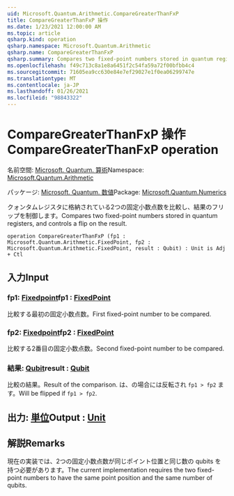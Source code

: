 ```yaml
---
uid: Microsoft.Quantum.Arithmetic.CompareGreaterThanFxP
title: CompareGreaterThanFxP 操作
ms.date: 1/23/2021 12:00:00 AM
ms.topic: article
qsharp.kind: operation
qsharp.namespace: Microsoft.Quantum.Arithmetic
qsharp.name: CompareGreaterThanFxP
qsharp.summary: Compares two fixed-point numbers stored in quantum registers, and controls a flip on the result.
ms.openlocfilehash: f49c713c8a1e8a6451f2c54fa59a72f00bfbb4c4
ms.sourcegitcommit: 71605ea9cc630e84e7ef29027e1f0ea06299747e
ms.translationtype: MT
ms.contentlocale: ja-JP
ms.lasthandoff: 01/26/2021
ms.locfileid: "98843322"
---
```

# <a name="comparegreaterthanfxp-operation"></a><span data-ttu-id="d53d5-102">CompareGreaterThanFxP 操作</span><span class="sxs-lookup"><span data-stu-id="d53d5-102">CompareGreaterThanFxP operation</span></span>

<span data-ttu-id="d53d5-103">名前空間: [Microsoft. Quantum. 算術](xref:Microsoft.Quantum.Arithmetic)</span><span class="sxs-lookup"><span data-stu-id="d53d5-103">Namespace: [Microsoft.Quantum.Arithmetic](xref:Microsoft.Quantum.Arithmetic)</span></span>

<span data-ttu-id="d53d5-104">パッケージ: [Microsoft. Quantum. 数値](https://nuget.org/packages/Microsoft.Quantum.Numerics)</span><span class="sxs-lookup"><span data-stu-id="d53d5-104">Package: [Microsoft.Quantum.Numerics](https://nuget.org/packages/Microsoft.Quantum.Numerics)</span></span>


<span data-ttu-id="d53d5-105">クォンタムレジスタに格納されている2つの固定小数点数を比較し、結果のフリップを制御します。</span><span class="sxs-lookup"><span data-stu-id="d53d5-105">Compares two fixed-point numbers stored in quantum registers, and controls a flip on the result.</span></span>

```qsharp
operation CompareGreaterThanFxP (fp1 : Microsoft.Quantum.Arithmetic.FixedPoint, fp2 : Microsoft.Quantum.Arithmetic.FixedPoint, result : Qubit) : Unit is Adj + Ctl
```


## <a name="input"></a><span data-ttu-id="d53d5-106">入力</span><span class="sxs-lookup"><span data-stu-id="d53d5-106">Input</span></span>

### <a name="fp1--fixedpoint"></a><span data-ttu-id="d53d5-107">fp1: [Fixedpoint](xref:Microsoft.Quantum.Arithmetic.FixedPoint)</span><span class="sxs-lookup"><span data-stu-id="d53d5-107">fp1 : [FixedPoint](xref:Microsoft.Quantum.Arithmetic.FixedPoint)</span></span>

<span data-ttu-id="d53d5-108">比較する最初の固定小数点数。</span><span class="sxs-lookup"><span data-stu-id="d53d5-108">First fixed-point number to be compared.</span></span>


### <a name="fp2--fixedpoint"></a><span data-ttu-id="d53d5-109">fp2: [Fixedpoint](xref:Microsoft.Quantum.Arithmetic.FixedPoint)</span><span class="sxs-lookup"><span data-stu-id="d53d5-109">fp2 : [FixedPoint](xref:Microsoft.Quantum.Arithmetic.FixedPoint)</span></span>

<span data-ttu-id="d53d5-110">比較する2番目の固定小数点数。</span><span class="sxs-lookup"><span data-stu-id="d53d5-110">Second fixed-point number to be compared.</span></span>


### <a name="result--qubit"></a><span data-ttu-id="d53d5-111">結果: [Qubit](xref:microsoft.quantum.lang-ref.qubit)</span><span class="sxs-lookup"><span data-stu-id="d53d5-111">result : [Qubit](xref:microsoft.quantum.lang-ref.qubit)</span></span>

<span data-ttu-id="d53d5-112">比較の結果。</span><span class="sxs-lookup"><span data-stu-id="d53d5-112">Result of the comparison.</span></span> <span data-ttu-id="d53d5-113">は、の場合には反転され `fp1 > fp2` ます。</span><span class="sxs-lookup"><span data-stu-id="d53d5-113">Will be flipped if `fp1 > fp2`.</span></span>



## <a name="output--unit"></a><span data-ttu-id="d53d5-114">出力: [単位](xref:microsoft.quantum.lang-ref.unit)</span><span class="sxs-lookup"><span data-stu-id="d53d5-114">Output : [Unit](xref:microsoft.quantum.lang-ref.unit)</span></span>



## <a name="remarks"></a><span data-ttu-id="d53d5-115">解説</span><span class="sxs-lookup"><span data-stu-id="d53d5-115">Remarks</span></span>

<span data-ttu-id="d53d5-116">現在の実装では、2つの固定小数点数が同じポイント位置と同じ数の qubits を持つ必要があります。</span><span class="sxs-lookup"><span data-stu-id="d53d5-116">The current implementation requires the two fixed-point numbers to have the same point position and the same number of qubits.</span></span>